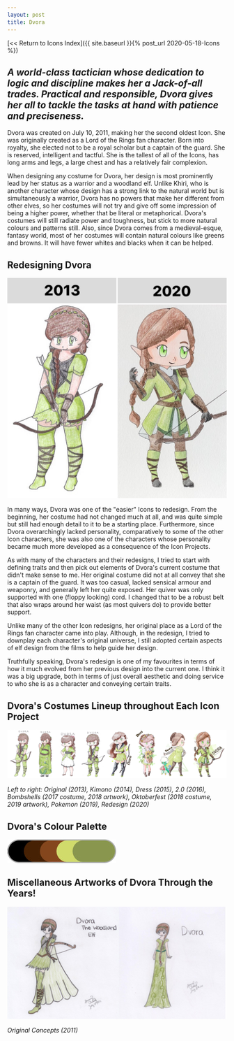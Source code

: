 ```yaml
---
layout: post
title: Dvora
---
```



[<< Return to Icons Index]({{ site.baseurl }}{% post_url 2020-05-18-Icons %})

## **_A world-class tactician whose dedication to logic and discipline makes her a Jack-of-all trades. Practical and responsible, Dvora gives her all to tackle the tasks at hand with patience and preciseness._**

Dvora was created on July 10, 2011, making her the second oldest Icon. She was originally created as a Lord of the Rings fan character. Born into royalty, she elected not to be a royal scholar but a captain of the guard. She is reserved, intelligent and tactful. She is the tallest of all of the Icons, has long arms and legs, a large chest and has a relatively fair complexion.

When designing any costume for Dvora, her design is most prominently lead by her status as a warrior and a woodland elf. Unlike Khiri, who is another character whose design has a strong link to the natural world but is simultaneously a warrior, Dvora has no powers that make her different from other elves, so her costumes will not try and give off some impression of being a higher power, whether that be literal or metaphorical. Dvora's costumes will still radiate power and toughness, but stick to more natural colours and patterns still. Also, since Dvora comes from a medieval-esque, fantasy world, most of her costumes will contain natural colours like greens and browns. It will have fewer whites and blacks when it can be helped.


## **Redesigning Dvora**

![Dvora Redesign Comparison](/assets/artwork/IconProjects/IconIntros/Dvora/Redesign_Comparison_Dvora.jpg)

In many ways, Dvora was one of the "easier" Icons to redesign. From the beginning, her costume had not changed much at all, and was quite simple but still had enough detail to it to be a starting place. Furthermore, since Dvora overarchingly lacked personality, comparatively to some of the other Icon characters, she was also one of the characters whose personality became much more developed as a consequence of the Icon Projects. 

As with many of the characters and their redesigns, I tried to start with defining traits and then pick out elements of Dvora's current costume that didn't make sense to me. Her original costume did not at all convey that she is a captain of the guard. It was too casual, lacked sensical armour and weaponry, and generally left her quite exposed. Her quiver was only supported with one (floppy looking) cord. I changed that to be a robust belt that also wraps around her waist (as most quivers do) to provide better support. 

Unlike many of the other Icon redesigns, her original place as a Lord of the Rings fan character came into play. Although, in the redesign, I tried to downplay each character's original universe, I still adopted certain aspects of elf design from the films to help guide her design. 

Truthfully speaking, Dvora's redesign is one of my favourites in terms of how it much evolved from her previous design into the current one. I think it was a big upgrade, both in terms of just overall aesthetic and doing service to who she is as a character and conveying certain traits. 


## **Dvora's Costumes Lineup throughout Each Icon Project**

![Dvora Lineup](/assets/artwork/IconProjects/IconIntros/Dvora/Dvora_CostumeLineup.jpg) 

_Left to right: Original (2013), Kimono (2014), Dress (2015), 2.0 (2016), Bombshells (2017 costume, 2018 artwork), Oktoberfest (2018 costume, 2019 artwork), Pokemon (2019), Redesign (2020)_


## **Dvora's Colour Palette**

![Dvora Colour Palette](/assets/artwork/IconProjects/IconIntros/Dvora/Dvora_ColourPalette.jpg) 


## **Miscellaneous Artworks of Dvora Through the Years!**

![Dvora Misc Art 1](/assets/artwork/IconProjects/IconIntros/Dvora/Dvora_MiscArt1.jpg) 

_Original Concepts (2011)_